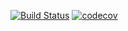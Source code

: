 [![Build Status](https://travis-ci.org/aeremin/larp-bugle-telegram-bot.svg?branch=master)](https://travis-ci.org/aeremin/larp-bugle-telegram-bot)
[![codecov](https://codecov.io/gh/aeremin/larp-bugle-telegram-bot/branch/master/graph/badge.svg)](https://codecov.io/gh/aeremin/larp-bugle-telegram-bot)

